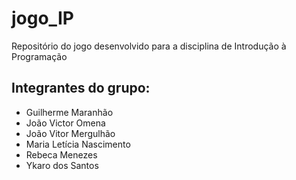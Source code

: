 # jogo_IP
Repositório do jogo desenvolvido para a disciplina de Introdução à Programação

## Integrantes do grupo:
- Guilherme Maranhão
- João Victor Omena
- João Vitor Mergulhão
- Maria Letícia Nascimento
- Rebeca Menezes
- Ykaro dos Santos
